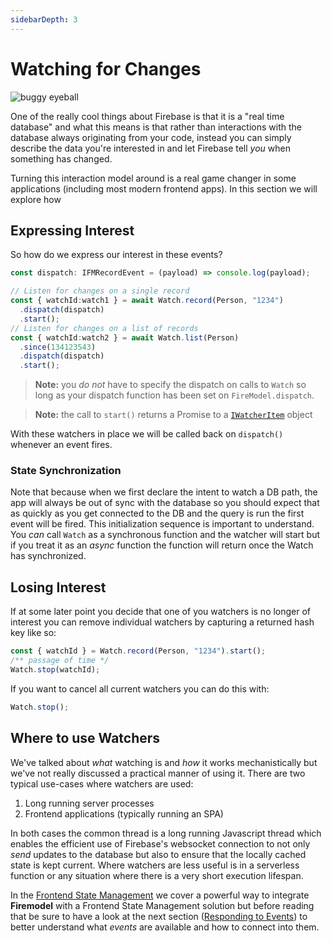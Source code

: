 ```yaml
---
sidebarDepth: 3
---
```

# Watching for Changes

![buggy eyeball](https://media.giphy.com/media/xTiIzrkmUZpP6kYF20/giphy.gif)

One of the really cool things about Firebase is that it is a "real time database" and what this means is that rather than interactions with the database always originating from your code, instead you can simply describe the data you're interested in and let Firebase tell _you_ when something has changed.

Turning this interaction model around is a real game changer in some applications (including most modern frontend apps). In this section we will explore how 

## Expressing Interest

So how do we express our interest in these events?

```typescript
const dispatch: IFMRecordEvent = (payload) => console.log(payload);

// Listen for changes on a single record
const { watchId:watch1 } = await Watch.record(Person, "1234")
  .dispatch(dispatch)
  .start();
// Listen for changes on a list of records
const { watchId:watch2 } = await Watch.list(Person)
  .since(134123543)
  .dispatch(dispatch)
  .start();
```

> **Note:** you _do not_ have to specify the dispatch on calls to `Watch` so long as your dispatch function has been set on `FireModel.dispatch`.

> **Note:** the call to `start()` returns a Promise to a [`IWatcherItem`](https://github.com/forest-fire/firemodel/blob/master/src/Watch.ts#L44) object

With these watchers in place we will be called back on `dispatch()` whenever an event fires.

### State Synchronization

Note that because when we first declare the intent to watch a DB path, the app will always be out of sync with the database so you should expect that as quickly as you get connected to the DB and the query is run the first event will be fired. This initialization sequence is important to understand. You _can_ call `Watch` as a synchronous function and the watcher will start but if you treat it as an _async_ function the function will return once the Watch has synchronized.

## Losing Interest

If at some later point you decide that one of you watchers is no longer of interest you can remove individual watchers by capturing a returned hash key like so:

```typescript
const { watchId } = Watch.record(Person, "1234").start();
/** passage of time */
Watch.stop(watchId);
```

If you want to cancel all current watchers you can do this with:

```typescript
Watch.stop();
```

## Where to use Watchers

We've talked about _what_ watching is and _how_ it works mechanistically but we've not really discussed a practical manner of using it. There are two typical use-cases where watchers are used:

1. Long running server processes
2. Frontend applications (typically running an SPA)

In both cases the common thread is a long running Javascript thread which enables the efficient use of Firebase's websocket connection to not only _send_ updates to the database but also to ensure that the locally cached state is kept current. Where watchers are less useful is in a serverless function or any situation where there is a very short execution lifespan. 

In the [Frontend State Management](./frontend-state-mgmt.html) we cover a powerful way to integrate **Firemodel** with a Frontend State Management solution but before reading that be sure to have a look at the next section ([Responding to Events](./dispatch-and-events.html))  to better understand what *events* are available and how to connect into them.
